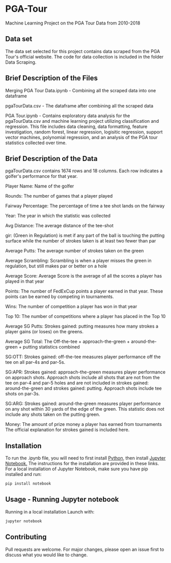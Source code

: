 # PGA-Tour
Machine Learning Project on the PGA Tour Data from 2010-2018

## Data set
The data set selected for this project contains data scraped from the PGA Tour's official website. The code for data collection is included in the folder Data Scraping.

## Brief Description of the Files 
Merging PGA Tour Data.ipynb - Combining all the scraped data into one dataframe 

pgaTourData.csv - The dataframe after combining all the scraped data

PGA Tour.ipynb - Contains exploratory data analysis for the pgaTourData.csv and machine learning project utilizing classification and regression. This file includes data cleaning, data formatting, feature investigation, random forest, linear regression, logisitic regression, support vector machines, polynomial regression, and an analysis of the PGA tour statistics collected over time.


## Brief Description of the Data
pgaTourData.csv contains 1674 rows and 18 columns. Each row indicates a golfer's performance for that year.

Player Name: Name of the golfer

Rounds: The number of games that a player played

Fairway Percentage: The percentage of time a tee shot lands on the fairway

Year: The year in which the statistic was collected

Avg Distance: The average distance of the tee-shot

gir: (Green in Regulation) is met if any part of the ball is touching the putting surface while the number of strokes taken is at least two fewer than par

Average Putts: The average number of strokes taken on the green

Average Scrambling: Scrambling is when a player misses the green in regulation, but still makes par or better on a hole

Average Score: Average Score is the average of all the scores a player has played in that year

Points: The number of FedExCup points a player earned in that year. These points can be earned by competing in tournaments.

Wins: The number of competition a player has won in that year

Top 10: The number of competitions where a player has placed in the Top 10

Average SG Putts: Strokes gained: putting measures how many strokes a player gains (or loses) on the greens.

Average SG Total: The Off-the-tee + approach-the-green + around-the-green + putting statistics combined

SG:OTT: Strokes gained: off-the-tee measures player performance off the tee on all par-4s and par-5s.

SG:APR: Strokes gained: approach-the-green measures player performance on approach shots. Approach shots include all shots that are not from the tee on par-4 and par-5 holes and are not included in strokes gained: around-the-green and strokes gained: putting. Approach shots include tee shots on par-3s.

SG:ARG: Strokes gained: around-the-green measures player performance on any shot within 30 yards of the edge of the green. This statistic does not include any shots taken on the putting green.

Money: The amount of prize money a player has earned from tournaments
The official explanation for strokes gained is included here.

## Installation
To run the .ipynb file, you will need to first install [Python](https://www.python.org/), then install [Jupyter Notebook.](https://jupyter.readthedocs.io/en/latest/install.html) The instructions for the installation are provided in these links. For a local installation of Jupyter Notebook, make sure you have pip installed and run:
```bash
pip install notebook
```
## Usage - Running Jupyter notebook
Running in a local installation
Launch with:
```bash
jupyter notebook
```

## Contributing
Pull requests are welcome. For major changes, please open an issue first to discuss what you would like to change.

